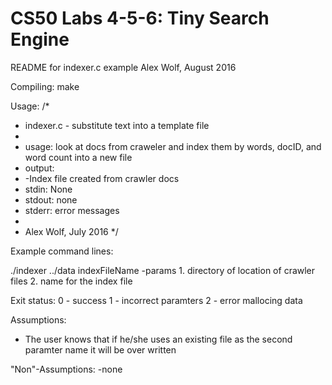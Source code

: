 # CS50 Labs 4-5-6: Tiny Search Engine


README for indexer.c example
Alex Wolf, August 2016

Compiling:
	make

Usage:
/* 
 * indexer.c - substitute text into a template file
 * 
 * usage: look at docs from craweler and index them by words, docID, and word count into a new file
 * output:
 *	 -Index file created from crawler docs
 * stdin: None
 * stdout: none
 * stderr: error messages
 *
 * Alex Wolf, July 2016
 */

Example command lines:

  ./indexer ../data indexFileName
  	-params
  	1. directory of location of crawler files
  	2. name for the index file
  

Exit status:
  0 - success
  1 - incorrect paramters
  2 - error mallocing data

Assumptions:

- The user knows that if he/she uses an existing file as the second paramter name it will be over written

"Non"-Assumptions:
-none

